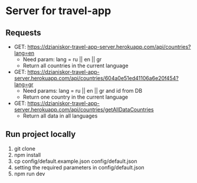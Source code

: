 # Server for travel-app
## Requests
* GET: https://dzianiskor-travel-app-server.herokuapp.com/api/countries?lang=en
    * Need param: lang = ru || en || gr
    * Return all countries in the current language
* GET: https://dzianiskor-travel-app-server.herokuapp.com/api/countries/604a0e51ed41106a6e20f454?lang=gr
    * Need params: lang = ru || en || gr and id from DB
    * Return one country in the current language
* GET: https://dzianiskor-travel-app-server.herokuapp.com/api/countries/getAllDataCountries
  * Return all data in all languages  
## Run project locally
1. git clone
2. npm install
3. cp config/default.example.json config/default.json
4. setting the required parameters in config/default.json
5. npm run dev

